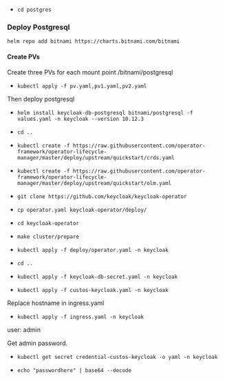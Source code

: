 - `cd postgres`

### Deploy Postgresql
 `helm repo add bitnami https://charts.bitnami.com/bitnami`
####  Create PVs

Create three PVs for each mount point   /bitnami/postgresql
 -  `kubectl apply -f pv.yaml,pv1.yaml,pv2.yaml`   

Then deploy postgresql 

- `helm install keycloak-db-postgresql bitnami/postgresql -f values.yaml -n keycloak --version 10.12.3`

- `cd ..`


- `kubectl create -f https://raw.githubusercontent.com/operator-framework/operator-lifecycle-manager/master/deploy/upstream/quickstart/crds.yaml`
- `kubectl create -f https://raw.githubusercontent.com/operator-framework/operator-lifecycle-manager/master/deploy/upstream/quickstart/olm.yaml`

- `git clone https://github.com/keycloak/keycloak-operator`

- `cp operator.yaml keycloak-operator/deploy/`

- `cd keycloak-operator`

- `make cluster/prepare` 

- `kubectl apply -f deploy/operator.yaml -n keycloak`
-  `cd ..`

- `kubectl apply -f keycloak-db-secret.yaml -n keycloak`
- `kubectl apply -f custos-keycloak.yaml -n keycloak`

Replace hostname in ingress.yaml
- `kubectl apply -f ingress.yaml -n keycloak`


user: admin

Get admin password.

- `kubectl get secret credential-custos-keycloak -o yaml -n keycloak`

- `echo "passwordhere" | base64 --decode`



